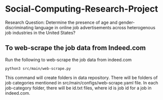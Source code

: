 # Social-Computing-Research-Project
Research Question: Determine the presence of age and gender-discriminating language in online job advertisements across heterogenous job industries in the United States?

## To web-scrape the job data from Indeed.com
Run the following to web-scrape the job data from indeed.com
```
python3 src/main/web-scrape.py
```
This command will create folders in data repository. There will be folders of job categories mentioned in src/main/configs/web-scrape.yaml file. In each job-category folder, there will be id.txt files, where id is job id for a job in indeed.com.